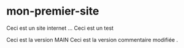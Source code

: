 ﻿# mon-premier-site
Ceci est un site internet ...
Ceci est un test

Ceci est la version MAIN
Ceci est la version commentaire modifiée .

